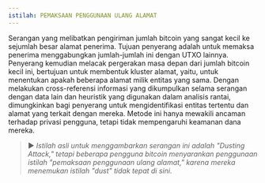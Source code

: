 ```yaml
---
istilah: PEMAKSAAN PENGGUNAAN ULANG ALAMAT
---
```


Serangan yang melibatkan pengiriman jumlah bitcoin yang sangat kecil ke sejumlah besar alamat penerima. Tujuan penyerang adalah untuk memaksa penerima menggabungkan jumlah-jumlah ini dengan UTXO lainnya. Penyerang kemudian melacak pergerakan masa depan dari jumlah bitcoin kecil ini, bertujuan untuk membentuk kluster alamat, yaitu, untuk menentukan apakah beberapa alamat milik entitas yang sama. Dengan melakukan cross-referensi informasi yang dikumpulkan selama serangan dengan data lain dan heuristik yang digunakan dalam analisis rantai, dimungkinkan bagi penyerang untuk mengidentifikasi entitas tertentu dan alamat yang terkait dengan mereka. Metode ini hanya mewakili ancaman terhadap privasi pengguna, tetapi tidak mempengaruhi keamanan dana mereka.

> ► *Istilah asli untuk menggambarkan serangan ini adalah "Dusting Attack," tetapi beberapa pengguna bitcoin menyarankan penggunaan istilah "pemaksaan penggunaan ulang alamat," karena mereka menemukan istilah "dust" tidak tepat di sini.*